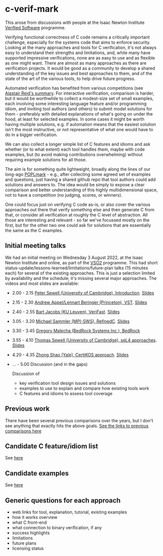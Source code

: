 # c-verif-mark

This arose from discussions with people at the Isaac Newton Institute [Verified Software](https://www.newton.ac.uk/event/vso2/) programme.


Verifying functional correctness of C code remains a critically important challenge, especially for the systems code that aims to enforce security. 
Looking at the many approaches and tools for C verification, it's not always easy to understand their strengths and limitations, and, while many have supported impressive verifications, none are as easy to use and as flexible as one might want.   There are almost as many approaches as there are verification projects.  It would be good as a community to develop a shared understanding of the key issues and best approaches to them, and of the state of the art of the various tools, to help drive future progress. 

Automated verification has benefited from various competitions (see [Alastair Reid's summary](https://alastairreid.github.io/verification-competitions/).  For interactive verification, comparison is harder, but it would be worthwhile to collect a modest-size set of small examples, each involving some interesting language feature and/or programming idiom, and inviting tool authors (and others) to submit model solutions for them - preferably with detailed explanations of what's going on under the hood, at least for selected examples.  In some cases it might be worth having multiple solutions, e.g. if automation means that the easiest solution isn't the most instructive, or not representative of what one would have to do in a bigger verification.

We can also collect a longer simple list of C features and idioms and ask whether (or to what extent) each tool handles them, maybe with code examples, but (to avoid making contributions overwhelming) without requiring example solutions for all those.

The aim is for something quite lightweight, broadly along the lines of our long-ago [POPLmark](https://www.seas.upenn.edu/~plclub/poplmark/) - e.g., after collecting some agreed set of examples and questions, just having a shared github repo that tool authors could add solutions and answers to.  The idea would be simply to expose a clear comparison and better understanding of this highly multidimensional space, not to have a competition (no judging, scores, or winners).



One could focus just on verifying C code as-is, or also cover the various approaches out there that verify something else and then generate C from that, or consider all verification at roughly the C level of abstraction.  All those are interesting and relevant - so far we've focussed mostly on the first, but for the other two one could ask for solutions that are essentially the same as the C examples. 


## Initial meeting talks

We had an initial meeting on Wednesday 3 August 2022, at the Isaac Newton Institute and online, as part of the [VSO2](https://www.newton.ac.uk/event/vso2/) programme.  This had 
short status-update/lessons-learned/limitations/future-plan talks (15 minutes each) for several of the existing approaches.  This is just a selection limited by availability and the schedule; it's missing several major approaches.  The videos and most slides are available:

- 2.00 - 2.15 [Peter Sewell (University of Cambridge), Introduction](https://www.newton.ac.uk/seminar/36483).   [Slides](notes/notes02-2022-08-03-INI-all-slides/Peter_Sewell_Intro.pdf)
- 2.15 - 2.30 [Andrew Appel/Lennart Beringer (Princeton), VST](https://www.newton.ac.uk/seminar/36847).   [Slides](notes/notes02-2022-08-03-INI-all-slides/Andrew_Appel_VST.pdf)
- 2.40 - 2.55 [Bart Jacobs (KU Leuven), VeriFast](https://www.newton.ac.uk/seminar/36848).   [Slides](notes/notes02-2022-08-03-INI-all-slides/Bart_Jacobs_VeriFast.pptx)
- 3.05 - 3.20 [Michael Sammler (MPI-SWS), RefinedC](https://www.newton.ac.uk/seminar/36849).   [Slides](notes/notes02-2022-08-03-INI-all-slides/Michael_Sammler_RefinedC.pdf)
- 3.30 - 3.45 [Gregory Malecha (BedRock Systems Inc.), BedRock](https://www.newton.ac.uk/seminar/36851)
- 3.55 - 4.10 [Thomas Sewell (University of Cambridge), seL4 approaches](https://www.newton.ac.uk/seminar/36850).   [Slides](notes/notes02-2022-08-03-INI-all-slides/Thomas_Sewell_seL4.pdf)
- 4.20 - 4.35 [Zhong Shao (Yale), CertiKOS approach](https://www.newton.ac.uk/seminar/36852).   [Slides](notes/notes02-2022-08-03-INI-all-slides/Zhong_Shao_CertiKOS.pdf)
- ...  - 5.00 Discussion (and in the gaps)

    Discussion of 

    - key verification tool design issues and solutions
    - examples to use to explain and compare how existing tools work
    - C features and idioms to assess tool coverage






## Previous work

There have been several previous comparisons over the years, but I don't see anything that exactly hits the above goals.  [See the links to previous comparisons here](notes/notes05-previous-comparisons.md)



##  Candidate C feature/idiom list

See [here](notes/notes03-C-features-and-idioms/README.md)

## Candidate examples

See [here](notes/notes04-examples/README.md)

## Generic questions for each approach

- web links for tool, explanation, tutorial, existing examples
- how it works overview
- what C front-end
- what connection to binary verification, if any
- success highlights
- limitations
- future plans
- licensing status



